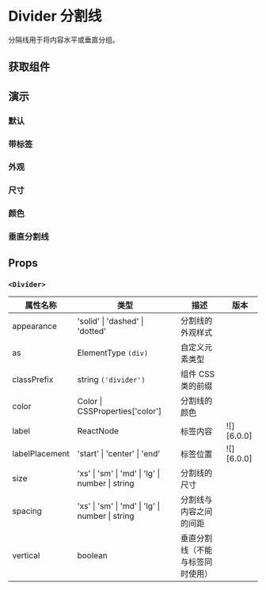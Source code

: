 # Divider 分割线

分隔线用于将内容水平或垂直分组。

## 获取组件

<!--{include:<import-guide>}-->

## 演示

### 默认

<!--{include:`basic.md`}-->

### 带标签

<!--{include:`with-label.md`}-->

### 外观

<!--{include:`appearance.md`}-->

### 尺寸

<!--{include:`size.md`}-->

### 颜色

<!--{include:`color.md`}-->

### 垂直分割线

<!--{include:`vertical.md`}-->

## Props

### `<Divider>`

| 属性名称       | 类型                                             | 描述                             | 版本       |
| -------------- | ------------------------------------------------ | -------------------------------- | ---------- |
| appearance     | 'solid' \| 'dashed' \| 'dotted'                  | 分割线的外观样式                 |            |
| as             | ElementType `(div)`                              | 自定义元素类型                   |            |
| classPrefix    | string `('divider')`                             | 组件 CSS 类的前缀                |            |
| color          | Color \| CSSProperties['color']                  | 分割线的颜色                     |            |
| label          | ReactNode                                        | 标签内容                         | ![][6.0.0] |
| labelPlacement | 'start' \| 'center' \| 'end'                     | 标签位置                         | ![][6.0.0] |
| size           | 'xs' \| 'sm' \| 'md' \| 'lg' \| number \| string | 分割线的尺寸                     |            |
| spacing        | 'xs' \| 'sm' \| 'md' \| 'lg' \| number \| string | 分割线与内容之间的间距           |            |
| vertical       | boolean                                          | 垂直分割线（不能与标签同时使用） |            |

<!--{include:(_common/types/color.md)}-->
